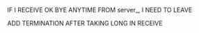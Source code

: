 IF I RECEIVE OK BYE ANYTIME FROM server_, I NEED TO LEAVE

ADD TERMINATION AFTER TAKING LONG IN RECEIVE